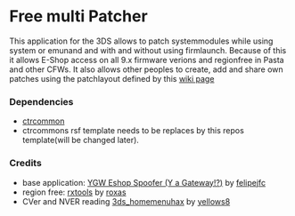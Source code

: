 Free multi Patcher
==================================

This application for the 3DS allows to patch systemmodules while using system or emunand and with and without using firmlaunch. Because of this it allows E-Shop access on all 9.x firmware verions and regionfree in Pasta and other CFWs.
It also allows other peoples to create, add and share own patches using the patchlayout defined by this [wiki page](https://github.com/hartmannaf/Free-multi-Patcher/wiki/patchlayout)

### Dependencies

* [ctrcommon](https://github.com/Steveice10/ctrcommon) 
* ctrcommons rsf template needs to be replaces by this repos template(will be changed later).


### Credits
* base application: 	[YGW Eshop Spoofer (Y a Gateway!?)](https://github.com/felipejfc/ygw-eshop-spoofer) by [felipejfc](https://github.com/felipejfc)
* region free:		[rxtools](https://github.com/roxas75/rxTools) by [roxas](https://github.com/roxas75)
* CVer and NVER reading [3ds_homemenuhax](https://github.com/yellows8/3ds_homemenuhax) by [yellows8](https://github.com/yellows8)
